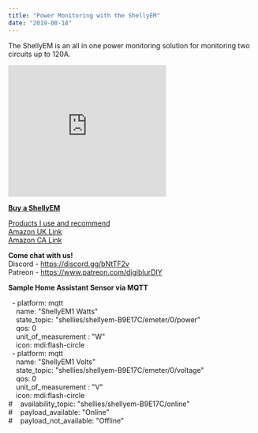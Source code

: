 ```yaml
---
title: "Power Monitoring with the ShellyEM"
date: "2019-08-18"
---
```


The ShellyEM is an all in one power monitoring solution for monitoring two circuits up to 120A.  
  

<iframe allowfullscreen data-thumbnail-src="https://i.ytimg.com/vi/pdo0IzpEEMI/0.jpg" frameborder="0" height="266" src="https://www.youtube.com/embed/pdo0IzpEEMI?feature=player_embedded" width="320"></iframe>

  
  
[**Buy a ShellyEM**](https://shelly.cloud/product/wifi-smart-home-automation-shelly-em-energy-meter/?ref=25157)  
  
[Products I use and recommend](https://amzn.to/2YZNDeO)  
[Amazon UK Link](https://amzn.to/2TnG2R4)  
[Amazon CA Link](https://amzn.to/2HchPZe)  
  
**Come chat with us!**  
Discord - https://discord.gg/bNtTF2v  
Patreon - https://www.patreon.com/digiblurDIY  
  
**Sample Home Assistant Sensor via MQTT**  
  
  - platform: mqtt  
    name: "ShellyEM1 Watts"  
    state\_topic: "shellies/shellyem-B9E17C/emeter/0/power"  
    qos: 0  
    unit\_of\_measurement : "W"  
    icon: mdi:flash-circle  
  - platform: mqtt  
    name: "ShellyEM1 Volts"  
    state\_topic: "shellies/shellyem-B9E17C/emeter/0/voltage"  
    qos: 0  
    unit\_of\_measurement : "V"  
    icon: mdi:flash-circle  
#    availability\_topic: "shellies/shellyem-B9E17C/online"  
#    payload\_available: "Online"  
#    payload\_not\_available: "Offline"

